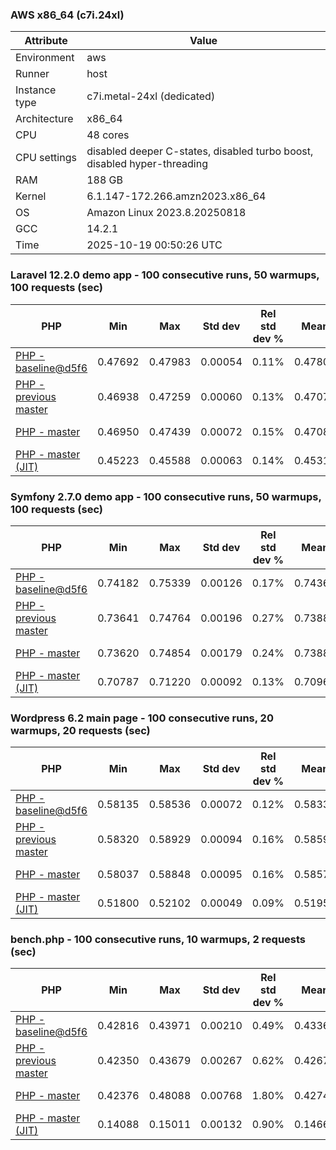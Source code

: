 ### AWS x86_64 (c7i.24xl)

|  Attribute    |     Value      |
|---------------|----------------|
| Environment   |aws|
| Runner        |host|
| Instance type |c7i.metal-24xl (dedicated)|
| Architecture  |x86_64
| CPU           |48 cores|
| CPU settings  |disabled deeper C-states, disabled turbo boost, disabled hyper-threading|
| RAM           |188 GB|
| Kernel        |6.1.147-172.266.amzn2023.x86_64|
| OS            |Amazon Linux 2023.8.20250818|
| GCC           |14.2.1|
| Time          |2025-10-19 00:50:26 UTC|

### Laravel 12.2.0 demo app - 100 consecutive runs, 50 warmups, 100 requests (sec)

|     PHP     |     Min     |     Max     |    Std dev   | Rel std dev % |  Mean  | Mean diff % |   Median   | Median diff % |   Skew  | P-value |  Instr count  |     Memory    |
|-------------|-------------|-------------|--------------|---------------|--------|-------------|------------|---------------|---------|---------|---------------|---------------|
|[PHP - baseline@d5f6](https://github.com/php/php-src/commit/d5f6e56610)|0.47692|0.47983|0.00054|0.11%|0.47800|0.00%|0.47793|0.00%|0.759|0.999|180947022|43.67 MB|
|[PHP - previous master](https://github.com/php/php-src/commit/d4f3ae90d2)|0.46938|0.47259|0.00060|0.13%|0.47077|-1.51%|0.47068|-1.52%|0.851|0.000|176331821|44.25 MB|
|[PHP - master](https://github.com/php/php-src/commit/81fef09d01)|0.46950|0.47439|0.00072|0.15%|0.47083|-1.50%|0.47072|-1.51%|1.668|0.000|176406292|44.25 MB|
|[PHP - master (JIT)](https://github.com/php/php-src/commit/81fef09d01)|0.45223|0.45588|0.00063|0.14%|0.45312|-5.20%|0.45302|-5.21%|1.968|0.000|147868688|53.39 MB|

### Symfony 2.7.0 demo app - 100 consecutive runs, 50 warmups, 100 requests (sec)

|     PHP     |     Min     |     Max     |    Std dev   | Rel std dev % |  Mean  | Mean diff % |   Median   | Median diff % |   Skew  | P-value |  Instr count  |     Memory    |
|-------------|-------------|-------------|--------------|---------------|--------|-------------|------------|---------------|---------|---------|---------------|---------------|
|[PHP - baseline@d5f6](https://github.com/php/php-src/commit/d5f6e56610)|0.74182|0.75339|0.00126|0.17%|0.74362|0.00%|0.74344|0.00%|4.855|0.999|291621380|40.27 MB|
|[PHP - previous master](https://github.com/php/php-src/commit/d4f3ae90d2)|0.73641|0.74764|0.00196|0.27%|0.73886|-0.64%|0.73844|-0.67%|2.217|0.000|287318810|40.48 MB|
|[PHP - master](https://github.com/php/php-src/commit/81fef09d01)|0.73620|0.74854|0.00179|0.24%|0.73886|-0.64%|0.73837|-0.68%|2.498|0.000|287319083|40.51 MB|
|[PHP - master (JIT)](https://github.com/php/php-src/commit/81fef09d01)|0.70787|0.71220|0.00092|0.13%|0.70960|-4.57%|0.70941|-4.58%|0.808|0.000|267681730|47.78 MB|

### Wordpress 6.2 main page - 100 consecutive runs, 20 warmups, 20 requests (sec)

|     PHP     |     Min     |     Max     |    Std dev   | Rel std dev % |  Mean  | Mean diff % |   Median   | Median diff % |   Skew  | P-value |  Instr count  |     Memory    |
|-------------|-------------|-------------|--------------|---------------|--------|-------------|------------|---------------|---------|---------|---------------|---------------|
|[PHP - baseline@d5f6](https://github.com/php/php-src/commit/d5f6e56610)|0.58135|0.58536|0.00072|0.12%|0.58331|0.00%|0.58321|0.00%|0.696|0.999|1123343088|43.79 MB|
|[PHP - previous master](https://github.com/php/php-src/commit/d4f3ae90d2)|0.58320|0.58929|0.00094|0.16%|0.58599|0.46%|0.58584|0.45%|0.624|0.000|1120067032|44.07 MB|
|[PHP - master](https://github.com/php/php-src/commit/81fef09d01)|0.58037|0.58848|0.00095|0.16%|0.58573|0.41%|0.58573|0.43%|-1.470|0.000|1120074130|44.07 MB|
|[PHP - master (JIT)](https://github.com/php/php-src/commit/81fef09d01)|0.51800|0.52102|0.00049|0.09%|0.51957|-10.93%|0.51950|-10.93%|0.418|0.000|866124179|61.50 MB|

### bench.php - 100 consecutive runs, 10 warmups, 2 requests (sec)

|     PHP     |     Min     |     Max     |    Std dev   | Rel std dev % |  Mean  | Mean diff % |   Median   | Median diff % |   Skew  | P-value |  Instr count  |     Memory    |
|-------------|-------------|-------------|--------------|---------------|--------|-------------|------------|---------------|---------|---------|---------------|---------------|
|[PHP - baseline@d5f6](https://github.com/php/php-src/commit/d5f6e56610)|0.42816|0.43971|0.00210|0.49%|0.43360|0.00%|0.43342|0.00%|0.330|0.999|2020638207|26.61 MB|
|[PHP - previous master](https://github.com/php/php-src/commit/d4f3ae90d2)|0.42350|0.43679|0.00267|0.62%|0.42679|-1.57%|0.42599|-1.71%|2.212|0.000|2020586576|26.91 MB|
|[PHP - master](https://github.com/php/php-src/commit/81fef09d01)|0.42376|0.48088|0.00768|1.80%|0.42745|-1.42%|0.42590|-1.73%|6.208|0.000|2020586631|26.90 MB|
|[PHP - master (JIT)](https://github.com/php/php-src/commit/81fef09d01)|0.14088|0.15011|0.00132|0.90%|0.14661|-66.19%|0.14656|-66.18%|-0.359|0.000|536605627|27.67 MB|
